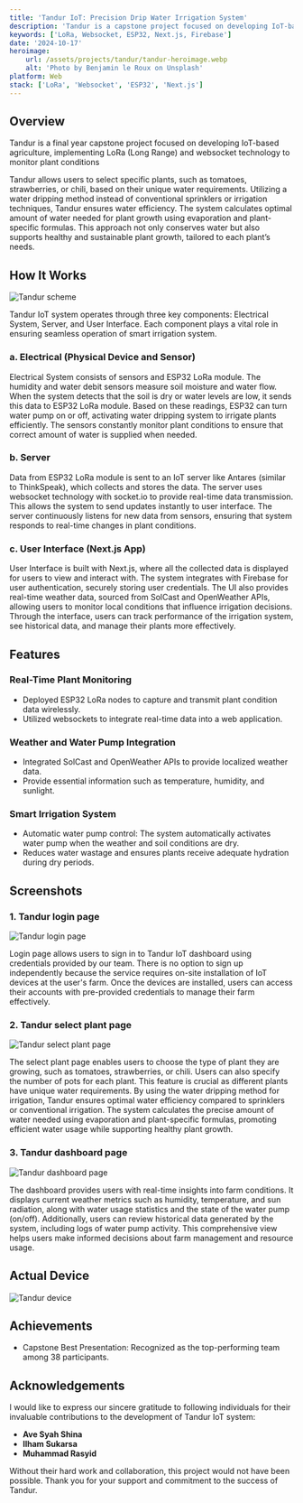 ```yaml
---
title: 'Tandur IoT: Precision Drip Water Irrigation System'
description: 'Tandur is a capstone project focused on developing IoT-based agriculture, implementing LoRa (Long Range) and websocket technology to monitor plant conditions.'
keywords: ['LoRa, Websocket, ESP32, Next.js, Firebase']
date: '2024-10-17'
heroimage:
    url: /assets/projects/tandur/tandur-heroimage.webp
    alt: 'Photo by Benjamin le Roux on Unsplash'
platform: Web
stack: ['LoRa', 'Websocket', 'ESP32', 'Next.js']
---
```


## Overview

Tandur is a final year capstone project focused on developing IoT-based agriculture, implementing LoRa (Long Range) and websocket technology to monitor plant conditions

Tandur allows users to select specific plants, such as tomatoes, strawberries, or chili, based on their unique water requirements. Utilizing a water dripping method instead of conventional sprinklers or irrigation techniques, Tandur ensures water efficiency. The system calculates optimal amount of water needed for plant growth using evaporation and plant-specific formulas. This approach not only conserves water but also supports healthy and sustainable plant growth, tailored to each plant’s needs.

## How It Works

![Tandur scheme](/assets/projects/tandur/how-it-works.webp)

Tandur IoT system operates through three key components: Electrical System, Server, and User Interface. Each component plays a vital role in ensuring seamless operation of smart irrigation system.

### a. Electrical (Physical Device and Sensor)
Electrical System consists of sensors and ESP32 LoRa module. The humidity and water debit sensors measure soil moisture and water flow. When the system detects that the soil is dry or water levels are low, it sends this data to ESP32 LoRa module. Based on these readings, ESP32 can turn water pump on or off, activating water dripping system to irrigate plants efficiently. The sensors constantly monitor plant conditions to ensure that correct amount of water is supplied when needed.

### b. Server
Data from ESP32 LoRa module is sent to an IoT server like Antares (similar to ThinkSpeak), which collects and stores the data. The server uses websocket technology with socket.io to provide real-time data transmission. This allows the system to send updates instantly to user interface. The server continuously listens for new data from sensors, ensuring that system responds to real-time changes in plant conditions.

### c. User Interface (Next.js App)
User Interface is built with Next.js, where all the collected data is displayed for users to view and interact with. The system integrates with Firebase for user authentication, securely storing user credentials. The UI also provides real-time weather data, sourced from SolCast and OpenWeather APIs, allowing users to monitor local conditions that influence irrigation decisions. Through the interface, users can track performance of the irrigation system, see historical data, and manage their plants more effectively.

## Features

### Real-Time Plant Monitoring
- Deployed ESP32 LoRa nodes to capture and transmit plant condition data wirelessly.
- Utilized websockets to integrate real-time data into a web application.

### Weather and Water Pump Integration
- Integrated SolCast and OpenWeather APIs to provide localized weather data.
- Provide essential information such as temperature, humidity, and sunlight.

### Smart Irrigation System
- Automatic water pump control: The system automatically activates water pump when the weather and soil conditions are dry.
- Reduces water wastage and ensures plants receive adequate hydration during dry periods.

## Screenshots

### 1. Tandur login page
![Tandur login page](/assets/projects/tandur/login-page.webp)

Login page allows users to sign in to Tandur IoT dashboard using credentials provided by our team. There is no option to sign up independently because the service requires on-site installation of IoT devices at the user's farm. Once the devices are installed, users can access their accounts with pre-provided credentials to manage their farm effectively.


### 2. Tandur select plant page
![Tandur select plant page](/assets/projects/tandur/plantinformation-page.webp)

The select plant page enables users to choose the type of plant they are growing, such as tomatoes, strawberries, or chili. Users can also specify the number of pots for each plant. This feature is crucial as different plants have unique water requirements. By using the water dripping method for irrigation, Tandur ensures optimal water efficiency compared to sprinklers or conventional irrigation. The system calculates the precise amount of water needed using evaporation and plant-specific formulas, promoting efficient water usage while supporting healthy plant growth.

### 3. Tandur dashboard page
![Tandur dashboard page](/assets/projects/tandur/dashboard-page.webp)

The dashboard provides users with real-time insights into farm conditions. It displays current weather metrics such as humidity, temperature, and sun radiation, along with water usage statistics and the state of the water pump (on/off). Additionally, users can review historical data generated by the system, including logs of water pump activity. This comprehensive view helps users make informed decisions about farm management and resource usage.

## Actual Device

![Tandur device](/assets/projects/tandur/actual-device.webp)

## Achievements
- Capstone Best Presentation: Recognized as the top-performing team among 38 participants.

## Acknowledgements

I would like to express our sincere gratitude to following individuals for their invaluable contributions to the development of Tandur IoT system:

- **Ave Syah Shina**
- **Ilham Sukarsa**
- **Muhammad Rasyid**

Without their hard work and collaboration, this project would not have been possible. Thank you for your support and commitment to the success of Tandur.





